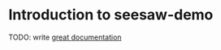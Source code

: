 # Introduction to seesaw-demo

TODO: write [great documentation](http://jacobian.org/writing/what-to-write/)
